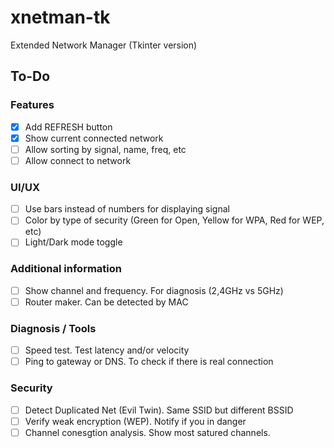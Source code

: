 # xnetman-tk

Extended Network Manager (Tkinter version)

## To-Do

### Features

- [x] Add REFRESH button
- [x] Show current connected network
- [ ] Allow sorting by signal, name, freq, etc
- [ ] Allow connect to network

### UI/UX

- [ ] Use bars instead of numbers for displaying signal
- [ ] Color by type of security (Green for Open, Yellow for WPA, Red for WEP, etc)
- [ ] Light/Dark mode toggle

### Additional information

- [ ] Show channel and frequency. For diagnosis (2,4GHz vs 5GHz)
- [ ] Router maker. Can be detected by MAC

### Diagnosis / Tools

- [ ] Speed test. Test latency and/or velocity
- [ ] Ping to gateway or DNS. To check if there is real connection

### Security

- [ ] Detect Duplicated Net (Evil Twin). Same SSID but different BSSID
- [ ] Verify weak encryption (WEP). Notify if you in danger
- [ ] Channel conesgtion analysis. Show most satured channels.

